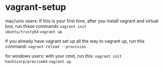 # vagrant-setup
mac/unix users:
If this is your first time, after you install vagrant and virtual box, run these commands
<code>vagrant init ubuntu/trusty64</code>
<code>vagrant up</code>

If you already have vagrant set up all the way to vagrant up, run this command:
<code>vagrant reload --provision</code>


for windows users:
with your cmd, run this:
<code>vagrant init hashicorp/precise64</code>
<code>vagrant up</code>
